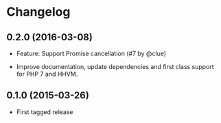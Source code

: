 # Changelog

## 0.2.0 (2016-03-08)

* Feature: Support Promise cancellation
  (#7 by @clue)

* Improve documentation, update dependencies and
  first class support for PHP 7 and HHVM.

## 0.1.0 (2015-03-26)

* First tagged release
